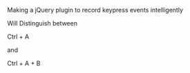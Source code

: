 Making a jQuery plugin to record keypress events intelligently

Will Distinguish between 

Ctrl + A

and 

Ctrl + A + B